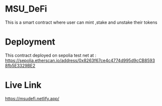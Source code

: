 # MSU_DeFi
This is a smart contract where user can mint ,stake and unstake their tokens

# Deployment
This contract deployed on sepolia test net at : https://sepolia.etherscan.io/address/0x8263f67ce4c4774d995d9cCB85938fb5E3329BE2 

# Live Link 
https://msudefi.netlify.app/

